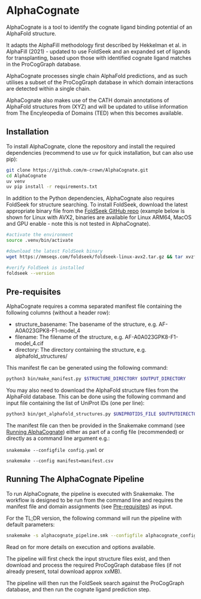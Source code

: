 # AlphaCognate

AlphaCognate is a tool to identify the cognate ligand binding potential of an AlphaFold structure.

It adapts the AlphaFill methodology first described by Hekkelman et al. in AlphaFill (2021) - updated to use FoldSeek and an expanded set of ligands for transplanting, based upon those with identified cognate ligand matches in the ProCogGraph database.

AlphaCognate processes single chain AlphaFold predictions, and as such utilises a subset of the ProCogGraph database in which domain interactions are detected within a single chain.

AlphaCognate also makes use of the CATH domain annotations of AlphaFold structures from (XYZ) and will be updated to utilise information from The Encyleopedia of Domains (TED) when this becomes available.

## Installation

To install AlphaCognate, clone the repository and install the required dependencies (recommend to use uv for quick installation, but can also use pip):

```bash
git clone https://github.com/m-crown/AlphaCognate.git
cd AlphaCognate
uv venv
uv pip install -r requirements.txt
```

In addition to the Python dependencies, AlphaCognate also requires FoldSeek for structure searching. To install FoldSeek, download the latest appropriate binary file from the [FoldSeek GitHub repo](https://github.com/steineggerlab/foldseek) (example below is shown for Linux with AVX2, binaries are available for Linux ARM64, MacOS and GPU enable - note this is not tested in AlphaCognate).

```bash
#activate the environment
source .venv/bin/activate

#download the latest FoldSeek binary
wget https://mmseqs.com/foldseek/foldseek-linux-avx2.tar.gz && tar xvzf foldseek-linux-avx2.tar.gz &&  export PATH=$(pwd)/foldseek/bin/:$PATH

#verify FoldSeek is installed
foldseek --version
```

## Pre-requisites

AlphaCognate requires a comma separated manifest file containing the following columns (without a header row):

- structure_basename: The basename of the structure, e.g. AF-A0A023GPK8-F1-model_4
- filename: The filename of the structure, e.g. AF-A0A023GPK8-F1-model_4.cif
- directory: The directory containing the structure, e.g. alphafold_structures/

This manifest fle can be generated using the following command:

```bash
python3 bin/make_manifest.py $STRUCTURE_DIRECTORY $OUTPUT_DIRECTORY
```

You may also need to download the AlphaFold structure files from the AlphaFold database. This can be done using the following command and input file containing the list of UniProt IDs (one per line):

```bash
python3 bin/get_alphafold_structures.py $UNIPROTIDS_FILE $OUTPUTDIRECTORY
```

The manifest file can then be provided in the Snakemake command (see [Running AlphaCognate](#running-the-alphacognate-pipeline)) either as part of a config file (recommended) or directly as a command line argument e.g.:

```snakemake --configfile config.yaml```
or

```snakemake --config manifest=manifest.csv```

## Running The AlphaCognate Pipeline

To run AlphaCognate, the pipeline is executed with Snakemake. The workflow is designed to be run from the command line and requires the manifest file and domain assignments (see [Pre-requisites](#pre-requisites)) as input.

For the TL;DR version, the following command will run the pipeline with default parameters:

```bash 
snakemake -s alphacognate_pipeline.smk --configfile alphacognate_config.yaml --cores 1
```

Read on for more details on execution and options available.

The pipeline will first check the input structure files exist, and then download and process the required ProCogGraph database files (if not already present, total download approx xxMB).

The pipeline will then run the FoldSeek search against the ProCogGraph database, and then run the cognate ligand prediction step.
